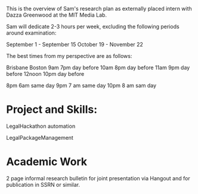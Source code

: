 This is the overview of Sam's research plan as externally placed intern with Dazza Greenwood at the MIT Media Lab.

Sam will dedicate 2-3 hours per week, excluding the following periods around examination:

September 1 - September 15
October 19 - November 22

The best times from my perspective are as follows:

Brisbane      Boston
9am              7pm  day before
10am            8pm  day before
11am            9pm  day before
12noon        10pm day before

8pm              6am same day
9pm              7 am same day
10pm            8 am sam day

# Project and Skills:

LegalHackathon automation

LegalPackageManagement



# Academic Work

2 page informal research bulletin for joint presentation via Hangout and for publication in SSRN or similar.
